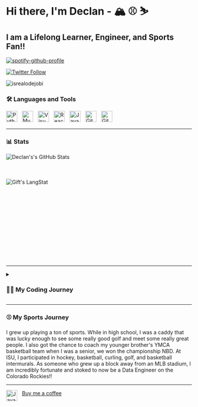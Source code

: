 # Hi there, I'm Declan - 🏔️ ⚾ ⛷️

## I am a Lifelong Learner, Engineer, and Sports Fan!!

[![spotify-github-profile](https://spotify-github-profile.vercel.app/api/view?uid=31prxvnieesqxmye2objinsowaxy&cover_image=true&theme=default&show_offline=false&background_color=121212)](https://spotify-github-profile.vercel.app/api/view?uid=31prxvnieesqxmye2objinsowaxy&redirect=true)

[![Twitter Follow](https://img.shields.io/twitter/follow/dec1costello?color=1DA1F2&logo=twitter&style=for-the-badge)](https://twitter.com/intent/follow?original_referer=https%3A%2F%2Fgithub.com%2FcodeSTACKr&screen_name=Declan06752632)

<p align="left"> <img src="https://komarev.com/ghpvc/?username=dec1costello&label=Profile%20views&color=0e75b6&style=flat" alt="isrealodejobi" />
</p>

### 🛠️ Languages and Tools

<img align="left" alt="Python" width="30px" style="padding-right:10px;" src="https://cdn.jsdelivr.net/gh/devicons/devicon/icons/python/python-plain.svg" />
<img align="left" alt="MySQL" width="30px" src="https://cdn.jsdelivr.net/gh/devicons/devicon/icons/mysql/mysql-original.svg" style="padding-right:10px;" />
<img align="left" alt="Visual Studio Code" width="30px" src="https://cdn.jsdelivr.net/gh/devicons/devicon/icons/vscode/vscode-original.svg" style="padding-right:10px;"/>
<img align="left" alt="React" width="30px" style="padding-right:10px;" src="https://cdn.jsdelivr.net/gh/devicons/devicon/icons/react/react-original.svg" />
<img align="left" alt="Java" width="30px" style="padding-right:10px;" src="https://cdn.jsdelivr.net/gh/devicons/devicon/icons/java/java-original.svg"/>
<img align="left" alt="Git" width="30px" src="https://cdn.jsdelivr.net/gh/devicons/devicon/icons/git/git-original.svg" style="padding-right:10px;"/>
<img align="left" alt="GitHub" width="30px" src="https://user-images.githubusercontent.com/3369400/139447912-e0f43f33-6d9f-45f8-be46-2df5bbc91289.png" style="padding-right:10px;" />

<br />
<br />

---


### 📊 Stats

<img align="left" alt="Declan's's GitHub Stats" src="https://github-readme-stats.vercel.app/api?username=dec1costello" />

<br />
<br />
<br />
<br />
<img align="left" src="https://github-readme-streak-stats.herokuapp.com/?user=dec1costello" alt="Gift's LangStat" />

<br />
<br />
<br />
<br />
<br />
<br />
<br />
<br />
<br />
<br />
<br />
<br />
<br />

---
<details>
 <summary><h3> 👨‍💻 My Coding Journey</h3></summary>
   I started my coding journey as a highschool student with a passion to learn everything I could. I went to college at Iowa State University where I majred in Software Enigineering with a minor in Chemistry. As a computer science TA at Iowa State University, I was asked contribute and design programming material, tests, and homework for new Python courses. It was super rewarding was teaching and mentoring students to go above and beyond. 
  talk about research
  golub capital ml investing in green tech
  enviorment
  class projects
  bmw
  
</details>



---
<summary><h3> ⚾ My Sports Journey</h3></summary>
    I grew up playing a ton of sports. While in high school, I was a caddy that was lucky enough to see some really good golf and meet some really great people. I also got the chance to coach my younger brother's YMCA basketball team when I was a senior, we won the championship NBD. At ISU, I participated in hockey, basketball, curling, golf, and basketball intermurals. As someone who grew up a block away from an MLB stadium, I am incredibly fortunate and stoked to now be a Data Engineer on the Colorado Rockies!!

---

<a href="https://ko-fi.com/declancostello75997"> <img align="left" alt="Java" width="30px" style="padding-right:10px;" src="https://cdn.jsdelivr.net/gh/devicons/devicon/icons/java/java-original.svg"/> Buy me a coffee </a>
